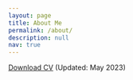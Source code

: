 ```yaml
---
layout: page
title: About Me
permalink: /about/
description: null
nav: true
---
```

<a href="/assets/media/CV-GeorgeBaihanWang.pdf" target="_blank">Download CV</a> (Updated: May 2023)

<br/>

<br/>